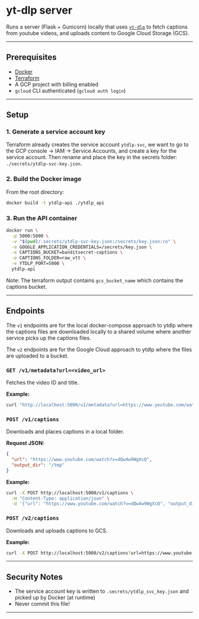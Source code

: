 # yt-dlp server

Runs a server (Flask + Gunicorn) locally that uses [`yt-dlp`](https://github.com/yt-dlp/yt-dlp) to fetch captions from youtube videos, and uploads content to Google Cloud Storage (GCS).

---

## Prerequisites

- [Docker](https://www.docker.com/)
- [Terraform](https://developer.hashicorp.com/terraform/downloads)
- A GCP project with billing enabled
- `gcloud` CLI authenticated (`gcloud auth login`)


---


## Setup

### 1. Generate a service account key

Terraform already creates the service account `ytdlp-svc`, we want to go to the GCP console -> IAM -> Service Accounts, and create a key for the service account. Then rename and place the key in the secrets folder: `./secrets/ytdlp-svc-key.json`. 


### 2. Build the Docker image

From the root directory:

```bash
docker build -t ytdlp-api ./ytdlp_api
```

### 3. Run the API container

```bash
docker run \
  -p 5000:5000 \
  -v "$(pwd)/.secrets/ytdlp-svc-key.json:/secrets/key.json:ro" \
  -e GOOGLE_APPLICATION_CREDENTIALS=/secrets/key.json \
  -e CAPTIONS_BUCKET=banditsecret-captions \
  -e CAPTIONS_FOLDER=raw_vtt \
  -e YTDLP_PORT=5000 \
  ytdlp-api
```

Note: The terraform output contains `gcs_bucket_name` which contains the captions bucket.

---

## Endpoints

The `v1` endpoints are for the local docker-compose approach to ytdlp where the captions files are downloaded locally to a shared volume where another service picks up the captions files.


The `v2` endpoints are for the Google Cloud approach to ytdlp where the files are uploaded to a bucket.


### `GET /v1/metadata?url=<video_url>`

Fetches the video ID and title.

**Example:**

```bash
curl "http://localhost:5000/v1/metadata?url=https://www.youtube.com/watch?v=dQw4w9WgXcQ"
```


### `POST /v1/captions`

Downloads and places captions in a local folder.

**Request JSON:**

```json
{
  "url": "https://www.youtube.com/watch?v=dQw4w9WgXcQ",
  "output_dir": "/tmp"
}
```

**Example:**

```bash
curl -X POST http://localhost:5000/v1/captions \
  -H "Content-Type: application/json" \
  -d '{"url": "https://www.youtube.com/watch?v=dQw4w9WgXcQ", "output_dir": "/tmp"}'
```

### `POST /v2/captions`

Downloads and uploads captions to GCS.

**Example:**

```bash
curl -X POST http://localhost:5000/v2/captions?url=https://www.youtube.com/watch?v=dQw4w9WgXcQ
```

---

## Security Notes

- The service account key is written to `.secrets/ytdlp_svc_key.json` and picked up by Docker (at runtime)
- Never commit this file!

---
